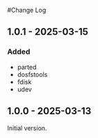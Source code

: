 #Change Log

## 1.0.1 - 2025-03-15

### Added

- parted
- dosfstools
- fdisk
- udev

## 1.0.0 - 2025-03-13

Initial version.
